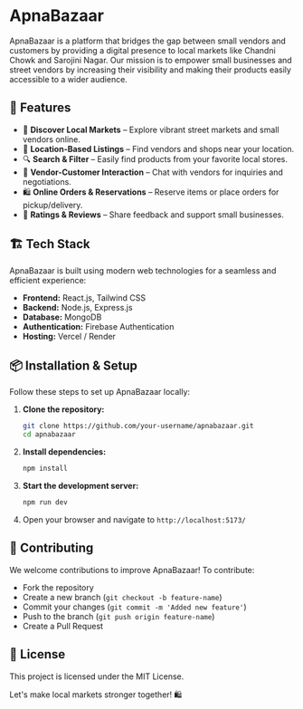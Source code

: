# ApnaBazaar

ApnaBazaar is a platform that bridges the gap between small vendors and customers by providing a digital presence to local markets like Chandni Chowk and Sarojini Nagar. Our mission is to empower small businesses and street vendors by increasing their visibility and making their products easily accessible to a wider audience.

## 🚀 Features

- 🛒 **Discover Local Markets** – Explore vibrant street markets and small vendors online.
- 📍 **Location-Based Listings** – Find vendors and shops near your location.
- 🔍 **Search & Filter** – Easily find products from your favorite local stores.
- 💬 **Vendor-Customer Interaction** – Chat with vendors for inquiries and negotiations.
- 🛍 **Online Orders & Reservations** – Reserve items or place orders for pickup/delivery.
- 🌟 **Ratings & Reviews** – Share feedback and support small businesses.

## 🏗 Tech Stack

ApnaBazaar is built using modern web technologies for a seamless and efficient experience:

- **Frontend:** React.js, Tailwind CSS
- **Backend:** Node.js, Express.js
- **Database:** MongoDB 
- **Authentication:** Firebase Authentication
- **Hosting:** Vercel / Render

## 📦 Installation & Setup

Follow these steps to set up ApnaBazaar locally:

1. **Clone the repository:**
   ```sh
   git clone https://github.com/your-username/apnabazaar.git
   cd apnabazaar
   ```

2. **Install dependencies:**
   ```sh
   npm install
   ```

3. **Start the development server:**
   ```sh
   npm run dev
   ```

4. Open your browser and navigate to `http://localhost:5173/`

## 🤝 Contributing

We welcome contributions to improve ApnaBazaar! To contribute:
- Fork the repository
- Create a new branch (`git checkout -b feature-name`)
- Commit your changes (`git commit -m 'Added new feature'`)
- Push to the branch (`git push origin feature-name`)
- Create a Pull Request

## 📜 License

This project is licensed under the MIT License.

Let's make local markets stronger together! 🛍️

